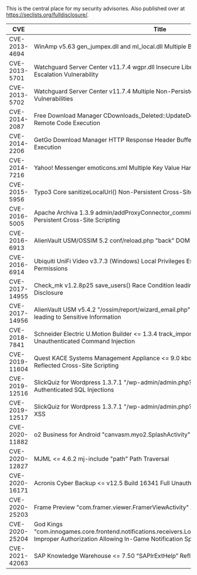 This is the central place for my security advisories. Also published over at https://seclists.org/fulldisclosure/.

| CVE            |  Title |
|----------------|-------|
| CVE-2013-4694  | WinAmp v5.63 gen_jumpex.dll and ml_local.dll Multiple Buffer Overflows |
| CVE-2013-5701  | Watchguard Server Center v11.7.4 wgpr.dll Insecure Library Loading Local Privilege Escalation Vulnerability   | 
| CVE-2013-5702  | Watchguard Server Center v11.7.4 Multiple Non-Persistent Cross-Site Scripting Vulnerabilities| 
| CVE-2014-2087  | Free Download Manager CDownloads_Deleted::UpdateDownload() Buffer Overflow Remote Code Execution |
| CVE-2014-2206  |  GetGo Download Manager HTTP Response Header Buffer Overflow Remote Code Execution |
| CVE-2014-7216  | Yahoo! Messenger emoticons.xml Multiple Key Value Handling Local Buffer Overflow |
| CVE-2015-5956  | Typo3 Core sanitizeLocalUrl() Non-Persistent Cross-Site Scripting |
| CVE-2016-5005  |  Apache Archiva 1.3.9 admin/addProxyConnector_commit.action connector.sourceRepoId Persistent Cross-Site Scripting |
| CVE-2016-6913  |  AlienVault USM/OSSIM 5.2 conf/reload.php "back" DOM-based Cross-Site Scripting |
| CVE-2016-6914  |  Ubiquiti UniFi Video v3.7.3 (Windows) Local Privileges Escalation via Insecure Directory Permissions |
| CVE-2017-14955 |  Check_mk v1.2.8p25 save_users() Race Condition leading to Sensitive Information Disclosure |
| CVE-2017-14956 |  AlienVault USM v5.4.2 "/ossim/report/wizard_email.php" Cross-Site Request Forgery leading to Sensitive Information |
| CVE-2018-7841  |  Schneider Electric U.Motion Builder <= 1.3.4 track_import_export.php object_id Unauthenticated Command Injection |
| CVE-2019-11604 |  Quest KACE Systems Management Appliance <= 9.0 kbot_service_notsoap.php METHOD Reflected Cross-Site Scripting |
| CVE-2019-12516 |  SlickQuiz for Wordpress 1.3.7.1 "/wp-admin/admin.php?page=slickquiz-*" Multiple Authenticated SQL Injections |
| CVE-2019-12517 |  SlickQuiz for Wordpress 1.3.7.1 "/wp-admin/admin.php?page=slickquiz" Multiple Stored XSS |
| CVE-2020-11882 |  o2 Business for Android "canvasm.myo2.SplashActivity" <= 1.2.0 Open Redirect |
| CVE-2020-12827 |  MJML <= 4.6.2 mj-include "path" Path Traversal |
| CVE-2020-16171 |  Acronis Cyber Backup <= v12.5 Build 16341 Full Unauthenticated SSRF |
| CVE-2020-25203 |  Frame Preview "com.framer.viewer.FramerViewActivity" Arbitrary URL Loading |
| CVE-2020-25204 |  God Kings "com.innogames.core.frontend.notifications.receivers.LocalNotificationBroadcastReceiver" Improper Authorization Allowing In-Game Notification Spoofing |
| CVE-2021-42063 |  SAP Knowledge Warehouse <= 7.50 “SAPIrExtHelp” Reflected XSS |